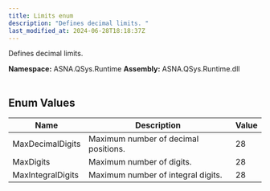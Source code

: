 ```yaml
---
title: Limits enum
description: "Defines decimal limits. "
last_modified_at: 2024-06-28T18:18:37Z
---
```


Defines decimal limits.

**Namespace:** ASNA.QSys.Runtime
**Assembly:** ASNA.QSys.Runtime.dll
<br>
<br>

## Enum Values

| Name | Description | Value
| --- | --- | --- 
| MaxDecimalDigits | Maximum number of decimal positions. | 28 |
| MaxDigits | Maximum number of digits. | 28 |
| MaxIntegralDigits | Maximum number of integral digits. | 28 |
